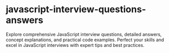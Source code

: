 # javascript-interview-questions-answers
Explore comprehensive JavaScript interview questions, detailed answers, concept explanations, and practical code examples. Perfect your skills and excel in JavaScript interviews with expert tips and best practices.
